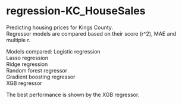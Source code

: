 # regression-KC_HouseSales

Predicting housing prices for Kings County.<br>
Regressor models are compared based on their score (r^2), MAE and multiple r.<br>

Models compared:
Logistic regression<br>
Lasso regression<br>
Ridge regression<br>
Random forest regressor<br>
Gradient boosting regressor<br>
XGB regressor<br>

The best performance is shown by the XGB regressor.
